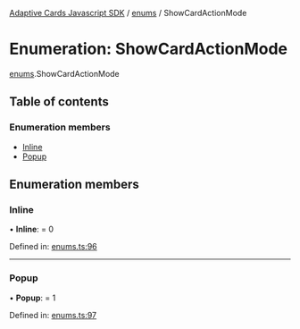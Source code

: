 [Adaptive Cards Javascript SDK](../README.md) / [enums](../modules/enums.md) / ShowCardActionMode

# Enumeration: ShowCardActionMode

[enums](../modules/enums.md).ShowCardActionMode

## Table of contents

### Enumeration members

- [Inline](enums.showcardactionmode.md#inline)
- [Popup](enums.showcardactionmode.md#popup)

## Enumeration members

### Inline

• **Inline**: = 0

Defined in: [enums.ts:96](https://github.com/microsoft/AdaptiveCards/blob/0938a1f10/source/nodejs/adaptivecards/src/enums.ts#L96)

___

### Popup

• **Popup**: = 1

Defined in: [enums.ts:97](https://github.com/microsoft/AdaptiveCards/blob/0938a1f10/source/nodejs/adaptivecards/src/enums.ts#L97)
